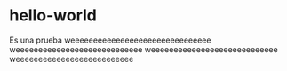 # hello-world
Es una prueba
weeeeeeeeeeeeeeeeeeeeeeeeeeeeeee
weeeeeeeeeeeeeeeeeeeeeeeeeeee
weeeeeeeeeeeeeeeeeeeeeeeeeeee
weeeeeeeeeeeeeeeeeeeeeeeeee
